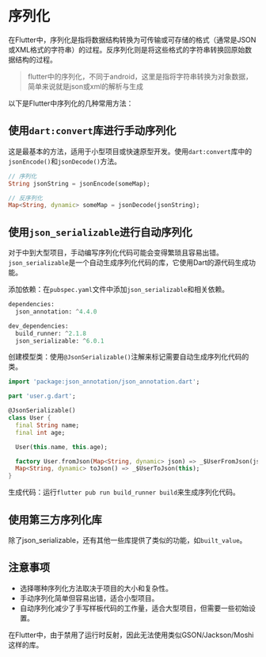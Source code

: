 # 序列化

在Flutter中，序列化是指将数据结构转换为可传输或可存储的格式（通常是JSON或XML格式的字符串）的过程。反序列化则是将这些格式的字符串转换回原始数据结构的过程。
>flutter中的序列化，不同于android，这里是指将字符串转换为对象数据，简单来说就是json或xml的解析与生成

以下是Flutter中序列化的几种常用方法：

## 使用`dart:convert`库进行手动序列化

这是最基本的方法，适用于小型项目或快速原型开发。使用`dart:convert`库中的`jsonEncode()`和`jsonDecode()`方法。

```dart
// 序列化
String jsonString = jsonEncode(someMap);

// 反序列化
Map<String, dynamic> someMap = jsonDecode(jsonString);
```

## 使用`json_serializable`进行自动序列化

对于中到大型项目，手动编写序列化代码可能会变得繁琐且容易出错。`json_serializable`是一个自动生成序列化代码的库，它使用Dart的源代码生成功能。

添加依赖：在`pubspec.yaml`文件中添加`json_serializable`和相关依赖。

```python
dependencies:
  json_annotation: ^4.4.0

dev_dependencies:
  build_runner: ^2.1.8
  json_serializable: ^6.0.1
```

创建模型类：使用`@JsonSerializable()`注解来标记需要自动生成序列化代码的类。

```dart
import 'package:json_annotation/json_annotation.dart';

part 'user.g.dart';

@JsonSerializable()
class User {
  final String name;
  final int age;

  User(this.name, this.age);

  factory User.fromJson(Map<String, dynamic> json) => _$UserFromJson(json);
  Map<String, dynamic> toJson() => _$UserToJson(this);
}
```

生成代码：运行`flutter pub run build_runner build`来生成序列化代码。

## 使用第三方序列化库

除了json_serializable，还有其他一些库提供了类似的功能，如`built_value`。

## 注意事项

* 选择哪种序列化方法取决于项目的大小和复杂性。
* 手动序列化简单但容易出错，适合小型项目。
* 自动序列化减少了手写样板代码的工作量，适合大型项目，但需要一些初始设置。

在Flutter中，由于禁用了运行时反射，因此无法使用类似GSON/Jackson/Moshi这样的库。
